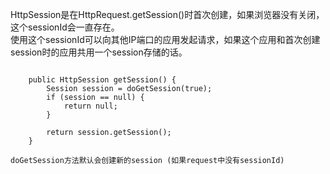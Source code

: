 



HttpSession是在HttpRequest.getSession()时首次创建，如果浏览器没有关闭，这个sessionId会一直存在。  
使用这个sessionId可以向其他IP端口的应用发起请求，如果这个应用和首次创建session时的应用共用一个session存储的话。  

```

    public HttpSession getSession() {
        Session session = doGetSession(true);
        if (session == null) {
            return null;
        }

        return session.getSession();
    }
``` 
    doGetSession方法默认会创建新的session (如果request中没有sessionId)
    
